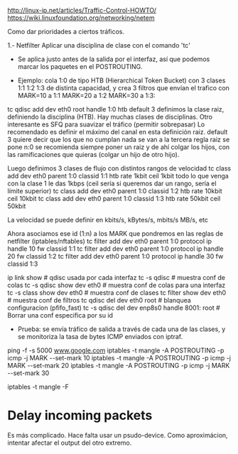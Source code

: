 http://linux-ip.net/articles/Traffic-Control-HOWTO/
https://wiki.linuxfoundation.org/networking/netem

Como dar prioridades a ciertos tráficos.

1.- Netfilter
Aplicar una disciplina de clase con el comando 'tc'

- Se aplica justo antes de la salida por el interfaz, así que podemos marcar los paquetes en el POSTROUTING.

- Ejemplo: cola 1:0 de tipo HTB (Hierarchical Token Bucket) con 3 clases 1:1 1:2 1:3 de distinta capacidad, y crea 3 filtros que envían el trafico con 
    MARK=10 a 1:1
    MARK=20 a 1:2
    MARK=30 a 1:3:


tc qdisc add dev eth0 root handle 1:0 htb default 3
  definimos la clase raiz, definiendo la disciplina (HTB). Hay muchas clases de disciplinas. Otro interesante es SFQ para suavizar el tráfico (permitir sobrepasar)
  Lo recomendado es definir el máximo del canal en esta definición raiz.
  default 3 quiere decir que los que no cumplan nada se van a la tercera regla
  raiz se pone n:0
  se recomienda siempre poner un raiz y de ahí colgar los hijos, con las ramificaciones que quieras (colgar un hijo de otro hijo).

Luego definimos 3 clases de flujo con distintos rangos de velocidad
tc class add dev eth0 parent 1:0 classid 1:1 htb rate 1kbit ceil 1kbit
  todo lo que venga con la clase 1 le das 1kbps (ceil sería si queremos dar un rango, sería el límite superior)
tc class add dev eth0 parent 1:0 classid 1:2 htb rate 10kbit ceil 10kbit
tc class add dev eth0 parent 1:0 classid 1:3 htb rate 50kbit ceil 50kbit

La velocidad se puede definir en kbits/s, kBytes/s, mbits/s MB/s, etc

Ahora asociamos ese id (1:n) a los MARK que pondremos en las reglas de netfilter (iptables/nftables)
tc filter add dev eth0 parent 1:0 protocol ip handle 10 fw classid 1:1
tc filter add dev eth0 parent 1:0 protocol ip handle 20 fw classid 1:2
tc filter add dev eth0 parent 1:0 protocol ip handle 30 fw classid 1:3



ip link show                                    # qdisc usada por cada interfaz
tc -s qdisc                                     # muestra conf de colas
tc -s qdisc show dev eth0                       # muestra conf de colas para una interfaz
tc -s class show dev eth0                       # muestra conf de clases
tc filter show dev eth0                         # muestra conf de filtros
tc qdisc del dev eth0 root                      # blanquea configuracion (pfifo_fast)
tc -s qdisc del dev enp8s0 handle 8001: root    # Borrar una conf especifica por su id


- Prueba: se envía tráfico de salida a través de cada una de las clases, y se monitoriza la tasa de bytes ICMP enviados con iptraf.

ping -f -s 5000 www.google.com
iptables -t mangle -A POSTROUTING -p icmp -j MARK --set-mark 10
iptables -t mangle -A POSTROUTING -p icmp -j MARK --set-mark 20
iptables -t mangle -A POSTROUTING -p icmp -j MARK --set-mark 30

iptables -t mangle -F


# Delay incoming packets
Es más complicado. Hace falta usar un psudo-device.
Como aproximácion, intentar afectar el output del otro extremo.

